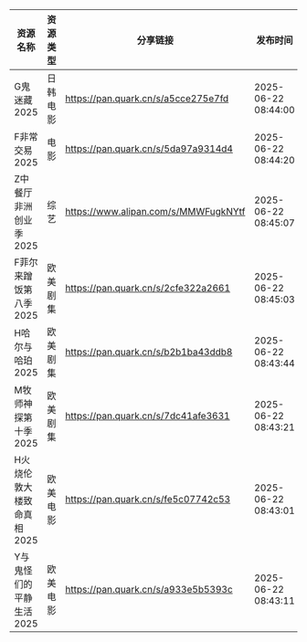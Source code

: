 | 资源名称            | 资源类型 | 分享链接                                 | 发布时间                |
| --------------- | ---- | ------------------------------------ | ------------------- |
| G鬼迷藏2025        | 日韩电影 | https://pan.quark.cn/s/a5cce275e7fd  | 2025-06-22 08:44:00 |
| F非常交易2025       | 电影   | https://pan.quark.cn/s/5da97a9314d4  | 2025-06-22 08:44:20 |
| Z中餐厅非洲创业季2025   | 综艺   | https://www.alipan.com/s/MMWFugkNYtf | 2025-06-22 08:45:07 |
| F菲尔来蹭饭第八季2025   | 欧美剧集 | https://pan.quark.cn/s/2cfe322a2661  | 2025-06-22 08:45:03 |
| H哈尔与哈珀2025      | 欧美剧集 | https://pan.quark.cn/s/b2b1ba43ddb8  | 2025-06-22 08:43:44 |
| M牧师神探第十季2025    | 欧美剧集 | https://pan.quark.cn/s/7dc41afe3631  | 2025-06-22 08:43:21 |
| H火烧伦敦大楼致命真相2025 | 欧美电影 | https://pan.quark.cn/s/fe5c07742c53  | 2025-06-22 08:43:01 |
| Y与鬼怪们的平静生活2025  | 欧美电影 | https://pan.quark.cn/s/a933e5b5393c  | 2025-06-22 08:43:11 |
